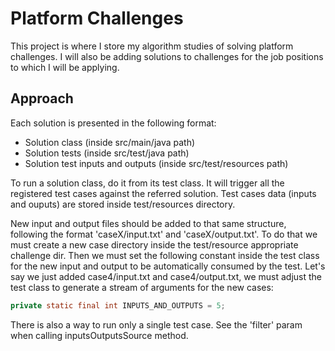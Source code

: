 # Platform Challenges
This project is where I store my algorithm studies of solving platform challenges. I will also be adding solutions to
challenges for the job positions to which I will be applying.

## Approach
Each solution is presented in the following format:
- Solution class (inside src/main/java path)
- Solution tests (inside src/test/java path)
- Solution test inputs and outputs (inside src/test/resources path)

To run a solution class, do it from its test class. It will trigger all the registered test cases against the referred 
solution. Test cases data (inputs and ouputs) are stored inside test/resources directory.  

New input and output files should be added to that same structure, following the format 'caseX/input.txt' and
'caseX/output.txt'. To do that we must create a new case directory inside the test/resource appropriate challenge dir.
Then we must set the following constant inside the test
class for the new input and output to be automatically consumed by the test. Let's say we just added case4/input.txt and
case4/output.txt, we must adjust the test class to generate a stream of arguments for the new cases:
```java
private static final int INPUTS_AND_OUTPUTS = 5;
```

There is also a way to run only a single test case. See the 'filter' param when calling inputsOutputsSource method.